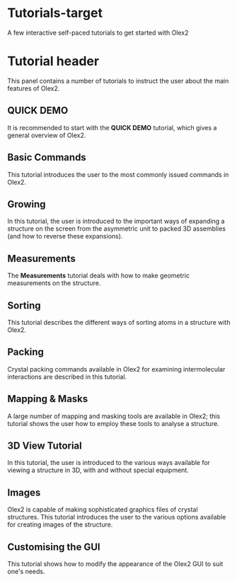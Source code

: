 # Tutorials-target
A few interactive self-paced tutorials to get started with Olex2


# Tutorial header
This panel contains a number of tutorials to instruct the user about the main features of Olex2.

## QUICK DEMO
It is recommended to start with the **QUICK DEMO** tutorial, which gives a general overview of Olex2.

## Basic Commands
This tutorial introduces the user to the most commonly issued commands in Olex2.

## Growing
In this tutorial, the user is introduced to the important ways of expanding a structure on the screen from the asymmetric unit to packed 3D assemblies (and how to reverse these expansions).

## Measurements
The **Measurements** tutorial deals with how to make geometric measurements on the structure.

## Sorting
This tutorial describes the different ways of sorting atoms in a structure with Olex2.

## Packing
Crystal packing commands available in Olex2 for examining intermolecular interactions are described in this tutorial.

## Mapping & Masks
A large number of mapping and masking tools are available in Olex2; this tutorial shows the user how to employ these tools to analyse a structure.

## 3D View Tutorial
In this tutorial, the user is introduced to the various ways available for viewing a structure in 3D, with and without special equipment.

## Images
Olex2 is capable of making sophisticated graphics files of crystal structures. This tutorial introduces the user to the various options available for creating images of the structure.

## Customising the GUI
This tutorial shows how to modify the appearance of the Olex2 GUI to suit one's needs.
